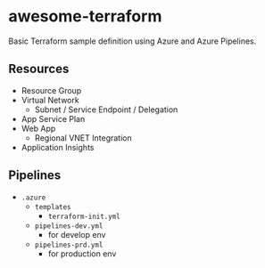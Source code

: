 # awesome-terraform

Basic Terraform sample definition using Azure and Azure Pipelines.
 
## Resources

- Resource Group
- Virtual Network
  - Subnet / Service Endpoint / Delegation
- App Service Plan
- Web App
  - Regional VNET Integration
- Application Insights

## Pipelines

- `.azure`
  - `templates`
    - `terraform-init.yml`
  - `pipelines-dev.yml`
    - for develop env
  - `pipelines-prd.yml`
    - for production env

